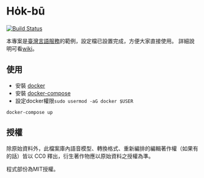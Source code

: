 # Ho̍k-bū
[![Build Status](https://travis-ci.org/i3thuan5/hok8-bu7.svg?branch=master)](https://travis-ci.org/i3thuan5/hok8-bu7)

本專案是[臺灣言語服務](https://github.com/sih4sing5hong5/tai5-uan5_gian5-gi2_hok8-bu7)的範例，設定檔已設置完成，方便大家直接使用。
詳細說明可看[wiki](https://github.com/sih4sing5hong5/tai5-uan5_gian5-gi2_hok8-bu7/wiki)。

## 使用
- 安裝 [docker](https://docs.docker.com/engine/installation/linux/docker-ce/ubuntu/)
- 安裝 [docker-compose](https://docs.docker.com/compose/install/)
- 設定docker權限`sudo usermod -aG docker $USER`
```
docker-compose up
```

## 授權
除原始資料外，此檔案庫內語音模型、轉換格式、重新編排的編輯著作權（如果有的話）皆以 CC0 釋出，衍生著作物應以原始資料之授權為準。

程式部份為MIT授權。
